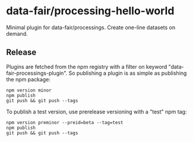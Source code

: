 # data-fair/processing-hello-world

Minimal plugin for data-fair/processings. Create one-line datasets on demand.

## Release

Plugins are fetched from the npm registry with a filter on keyword "data-fair-processings-plugin". So publishing a plugin is as simple as publishing the npm package:

```
npm version minor
npm publish
git push && git push --tags
```

To publish a test version, use prerelease versioning with a "test" npm tag:

```
npm version preminor --preid=beta --tag=test
npm publish
git push && git push --tags
```